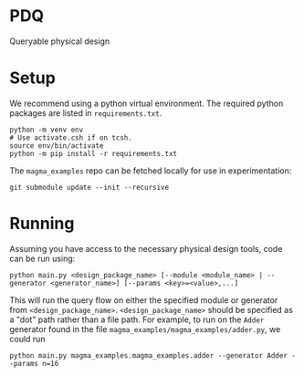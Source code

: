 # PDQ

Queryable physical design

# Setup
We recommend using a python virtual environment. The required python packages are listed in `requirements.txt`.

    python -m venv env
    # Use activate.csh if on tcsh.
    source env/bin/activate
    python -m pip install -r requirements.txt
  
The `magma_examples` repo can be fetched locally for use in experimentation:

    git submodule update --init --recursive

# Running
Assuming you have access to the necessary physical design tools, code can be run using:

    python main.py <design_package_name> [--module <module_name> | --generator <generator_name>] [--params <key>=<value>,...]

This will run the query flow on either the specified module or generator from `<design_package_name>`. `<design_package_name>` should be specified as a "dot" path rather than a file path. For example, to run on the `Adder` generator found in the file `magma_examples/magma_examples/adder.py`, we could run

    python main.py magma_examples.magma_examples.adder --generator Adder --params n=16

